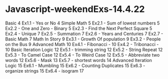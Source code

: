 # Javascript-weekendExs-14.4.22

Basic 4
Ex1.1 - Yes or No 4
Simple Math 5
Ex2.1 - Sum of lowest numbers 5
Ex2.2 - One and Zero - Binary 5
Ex2.3 - Find the Next Perfect Square 5
Ex2.4 - Unique 7
Ex2.5 - Summation 7
Ex2.6 - Years and Centuries 7
Ex2.7 - Basic Math 7
Math In Story 9
Ex3.1 - Growth Of population 9
Ex3.2 - People on the Bus 9
Advanced Math 10
Ex4.1 - Fibonacci - 10
Ex4.2 - Tribonacci - 10
Basic Iteration Logic 12
Ex5.1 - trimming string 12
Ex5.2 - String Repeat 12
Ex5.3 - To Camel Case 12
Ex5.4 - To Weird Case 12
Ex5.5 - Abbreviate two words 12
Ex5.6 - Mask 13
Ex5.7 - shortest words 14
Advanced Iteration Logic 15
Ex6.1 - Mumbling 15
Ex6.2 - Counting Duplicates 15
Ex6.3 - organize strings 15
Ex6.4 - isogram 17
